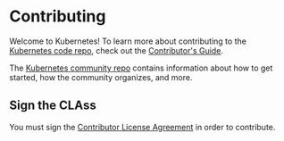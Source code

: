# Contributing

Welcome to Kubernetes! To learn more about contributing to the [Kubernetes code repo](README.md), check out the [Contributor's Guide](https://git.k8s.io/community/contributors/guide/).

The [Kubernetes community repo](https://github.com/kubernetes/community) contains information about how to get started, how the community organizes, and more.

## Sign the CLAss

You must sign the [Contributor License Agreement](https://git.k8s.io/community/contributors/guide/README.md#sign-the-cla) in order to contribute.
